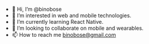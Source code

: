 - 👋 Hi, I’m @binobose
- 👀 I’m interested in web and mobile technologies.
- 🌱 I’m currently learning React Native.
- 💞️ I’m looking to collaborate on mobile and wearables.
- 📫 How to reach me binobose@gmail.com

<!---
binobose/binobose is a ✨ special ✨ repository because its `README.md` (this file) appears on your GitHub profile.
You can click the Preview link to take a look at your changes.
--->
